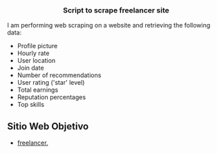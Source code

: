 ### <div align="center">Script to scrape freelancer site</div>  

I am performing web scraping on a website and retrieving the following data:

- Profile picture
- Hourly rate
- User location
- Join date
- Number of recommendations
- User rating ('star' level)
- Total earnings
- Reputation percentages
- Top skills

## Sitio Web Objetivo
- [freelancer.](https://www.freelancer.mx/)
